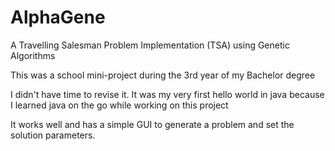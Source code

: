 AlphaGene
=========

A Travelling Salesman Problem Implementation (TSA) using Genetic Algorithms

This was a school mini-project during the 3rd year of my Bachelor degree

I didn't have time to revise it. It was my very first hello world in java because I learned java on the go while working on this project

It works well and has a simple GUI to generate a problem and set the solution parameters.
